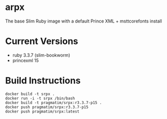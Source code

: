 # arpx
The base Slim Ruby image with a default Prince XML + msttcorefonts install

# Current Versions

* ruby 3.3.7 (slim-bookworm)
* princexml 15

# Build Instructions

    docker build -t srpx .
    docker run -i -t srpx /bin/bash
    docker build -t pragmatim/srpx:r3.3.7-p15 .
    docker push pragmatim/srpx:r3.3.7-p15
    docker push pragmatim/srpx:latest
    